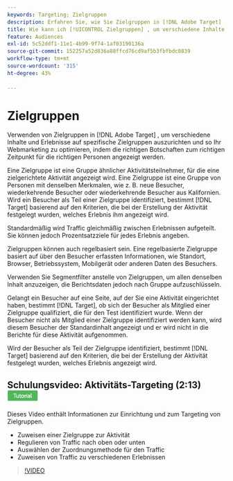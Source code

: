 ```yaml
---
keywords: Targeting; Zielgruppen
description: Erfahren Sie, wie Sie Zielgruppen in [!DNL Adobe Target] , um verschiedene Inhalte und Erlebnisse auf spezifische Zielgruppen auszurichten und so Ihre Webmarketingbemühungen zu optimieren.
title: Wie kann ich [!UICONTROL Zielgruppen] , um verschiedene Inhalte auf bestimmte Segmente auszurichten?
feature: Audiences
exl-id: 5c52ddf1-11e1-4b99-9f74-1af03190136a
source-git-commit: 152257a52d836a88ffcd76cd9af5b3fbfbdc0839
workflow-type: tm+mt
source-wordcount: '315'
ht-degree: 43%

---
```


# Zielgruppen

Verwenden von Zielgruppen in [!DNL Adobe Target] , um verschiedene Inhalte und Erlebnisse auf spezifische Zielgruppen auszurichten und so Ihr Webmarketing zu optimieren, indem die richtigen Botschaften zum richtigen Zeitpunkt für die richtigen Personen angezeigt werden.

Eine Zielgruppe ist eine Gruppe ähnlicher Aktivitätsteilnehmer, für die eine zielgerichtete Aktivität angezeigt wird. Eine Zielgruppe ist eine Gruppe von Personen mit denselben Merkmalen, wie z. B. neue Besucher, wiederkehrende Besucher oder wiederkehrende Besucher aus Kalifornien. Wird ein Besucher als Teil einer Zielgruppe identifiziert, bestimmt [!DNL Target] basierend auf den Kriterien, die bei der Erstellung der Aktivität festgelegt wurden, welches Erlebnis ihm angezeigt wird.

Standardmäßig wird Traffic gleichmäßig zwischen Erlebnissen aufgeteilt. Sie können jedoch  Prozentsatzziele für jedes Erlebnis angeben.

Zielgruppen können auch regelbasiert sein. Eine regelbasierte Zielgruppe basiert auf über den Besucher erfassten Informationen, wie Standort, Browser, Betriebssystem, Mobilgerät oder anderen Daten des Besuchers.

Verwenden Sie Segmentfilter anstelle von Zielgruppen, um allen denselben Inhalt anzuzeigen, die Berichtsdaten jedoch nach Gruppe aufzuschlüsseln.

Gelangt ein Besucher auf eine Seite, auf der Sie eine Aktivität eingerichtet haben, bestimmt [!DNL Target], ob sich der Besucher als Mitglied einer Zielgruppe qualifiziert, die für den Test identifiziert wurde. Wenn der Besucher nicht als Mitglied einer Zielgruppe identifiziert werden kann, wird diesem Besucher der Standardinhalt angezeigt und er wird nicht in die Berichte für diese Aktivität aufgenommen.

Wird der Besucher als Teil der Zielgruppe identifiziert, bestimmt [!DNL Target] basierend auf den Kriterien, die bei der Erstellung der Aktivität festgelegt wurden, welches Erlebnis angezeigt wird.

## Schulungsvideo: Aktivitäts-Targeting  (2:13) ![Tutorial-Badge](/help/main/assets/tutorial.png)

Dieses Video enthält Informationen zur Einrichtung und zum Targeting von Zielgruppen.

* Zuweisen einer Zielgruppe zur Aktivität
* Regulieren von Traffic nach oben oder unten
* Auswählen der Zuordnungsmethode für den Traffic
* Zuweisen von Traffic zu verschiedenen Erlebnissen

>[!VIDEO](https://video.tv.adobe.com/v/17385)
